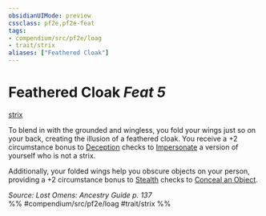 ```yaml
---
obsidianUIMode: preview
cssclass: pf2e,pf2e-feat
tags:
- compendium/src/pf2e/loag
- trait/strix
aliases: ["Feathered Cloak"]
---
```

# Feathered Cloak  *Feat 5*  
[strix](rules/traits/strix-loag.md)  


To blend in with the grounded and wingless, you fold your wings just so on your back, creating the illusion of a feathered cloak. You receive a +2 circumstance bonus to [Deception](compendium/skills.md#Deception) checks to [Impersonate](rules/actions/impersonate.md) a version of yourself who is not a strix.

Additionally, your folded wings help you obscure objects on your person, providing a +2 circumstance bonus to [Stealth](compendium/skills.md#Stealth) checks to [Conceal an Object](rules/actions/conceal-an-object.md).

*Source: Lost Omens: Ancestry Guide p. 137*  
%% #compendium/src/pf2e/loag #trait/strix %%